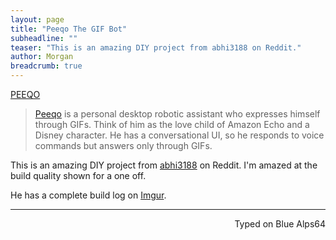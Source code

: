 ```yaml
---
layout: page
title: "Peeqo The GIF Bot"
subheadline: ""
teaser: "This is an amazing DIY project from abhi3188 on Reddit."
author: Morgan
breadcrumb: true
---
```


<a class="embedly-card" href="https://i.imgur.com/3cBFW1E.gifv">PEEQO</a>
<script async src="//cdn.embedly.com/widgets/platform.js" charset="UTF-8"></script>

> [Peeqo](http://peeqo.com/) is a personal desktop robotic assistant who expresses himself through GIFs. Think of him as the love child of Amazon Echo and a Disney character. He has a conversational UI, so he responds to voice commands but answers only through GIFs.

This is an amazing DIY project from [abhi3188](https://www.reddit.com/user/abhi3188) on Reddit. I'm amazed at the build quality shown for a one off.

He has a complete build log on [Imgur](https://imgur.com/a/ue4Ax).

---
<p align="right">Typed on Blue Alps64</p>
